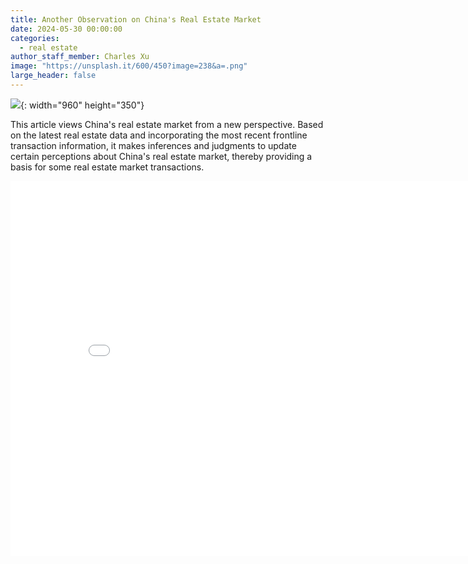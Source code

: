 ```yaml
---
title: Another Observation on China's Real Estate Market
date: 2024-05-30 00:00:00
categories:
  - real estate
author_staff_member: Charles Xu
image: "https://unsplash.it/600/450?image=238&a=.png"
large_header: false
---
```


![](https://unsplash.it/960/350?image=235){: width="960" height="350"}

This article views China's real estate market from a new perspective. Based on the latest real estate data and incorporating the most recent frontline transaction information, it makes inferences and judgments to update certain perceptions about China's real estate market, thereby providing a basis for some real estate market transactions.

<center><embed src="/uploads/pdf/Another-observation-on-china-realestate-market.pdf" width="850" height="600"></center>
